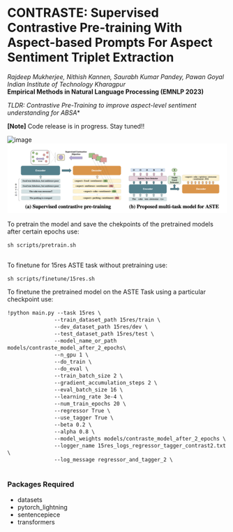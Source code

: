 # CONTRASTE: Supervised Contrastive Pre-training With Aspect-based Prompts For Aspect Sentiment Triplet Extraction
*Rajdeep Mukherjee, Nithish Kannen, Saurabh Kumar Pandey, Pawan Goyal* \
*Indian Institute of Technology Kharagpur* \
**Empirical Methods in Natural Language Processing (EMNLP 2023)**

*TLDR: Contrastive Pre-Training to improve aspect-level sentiment understanding for ABSA**

**[Note]** Code release is in progress. Stay tuned!!

![image](https://user-images.githubusercontent.com/48293666/112762331-bc71f100-901c-11eb-9853-a82b8e873dec.png)
![Alt text](https://github.com/nitkannen/CONTRASTE/blob/main/figures/CONTRASTE.png)



To pretrain the model and save the chekpoints of the pretrained models after certain epochs use:

```
sh scripts/pretrain.sh
     
 ```

To finetune for 15res ASTE task without pretraining use:
 
 ```
sh scripts/finetune/15res.sh
 
 ```
To finetune the pretrained model on the ASTE Task using a particular checkpoint use:
 
 ```
!python main.py --task 15res \
                --train_dataset_path 15res/train \
                --dev_dataset_path 15res/dev \
                --test_dataset_path 15res/test \
                --model_name_or_path models/contraste_model_after_2_epochs\
                --n_gpu 1 \
                --do_train \
                --do_eval \
                --train_batch_size 2 \
                --gradient_accumulation_steps 2 \
                --eval_batch_size 16 \
                --learning_rate 3e-4 \
                --num_train_epochs 20 \
                --regressor True \
                --use_tagger True \
                --beta 0.2 \
                --alpha 0.8 \
                --model_weights models/contraste_model_after_2_epochs \
                --logger_name 15res_logs_regressor_tagger_contrast2.txt \
                --log_message regressor_and_tagger_2 \
     
 ```
 
 
  ### Packages Required
  
  * datasets
  * pytorch_lightning
  * sentencepiece
  * transformers
